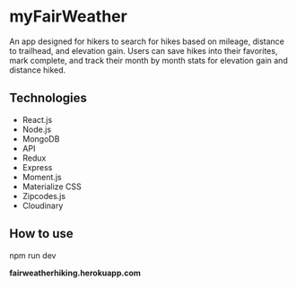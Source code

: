 # myFairWeather

An app designed for hikers to search for hikes based on mileage, distance to trailhead, and elevation gain. Users can save hikes into their favorites, mark complete, and track their month by month stats for elevation gain and distance hiked.

## Technologies

* React.js
* Node.js
* MongoDB
* API
* Redux
* Express
* Moment.js
* Materialize CSS
* Zipcodes.js
* Cloudinary

## How to use

npm run dev

**fairweatherhiking.herokuapp.com**